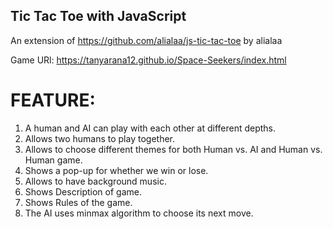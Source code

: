## Tic Tac Toe with JavaScript
An extension of https://github.com/alialaa/js-tic-tac-toe by alialaa

Game URl: https://tanyarana12.github.io/Space-Seekers/index.html

# FEATURE:
1. A human and AI can play with each other at different depths.
2. Allows two humans to play together.
3. Allows to choose different themes for both Human vs. AI and Human vs. Human game.
4. Shows a pop-up for whether we win or lose.
5. Allows to have background music.
6. Shows Description of game.
7. Shows Rules of the game.
8. The AI uses minmax algorithm to choose its next move.


